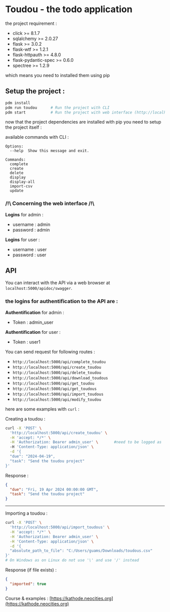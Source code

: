 # Toudou - the todo application

the project requirement :
* click >= 8.1.7
* sqlalchemy >= 2.0.27
* flask >= 3.0.2
* flask-wtf >= 1.2.1
* flask-httpauth >= 4.8.0
* flask-pydantic-spec >= 0.6.0
* spectree >= 1.2.9

which means you need to installed them using pip

## Setup the project :
```bash
pdm install 
pdm run toudou      # Run the project with CLI 
pdm start           # Run the project with web interface (http://localhost:5000)
```

now that the project dependencies are installed with pip you need to setup the project itself :

available commands with CLI :
```
Options:
  --help  Show this message and exit.

Commands:
  complete
  create
  delete
  display
  display-all
  import-csv
  update
```

### /!\ Concerning the web interface /!\
**Logins** for admin :
* username : admin
* password : admin

**Logins** for user :
* username : user
* password : user

## API

You can interact with the API via a web browser at `localhost:5000/apidoc/swagger`.

### the logins for authentification to the API are :
**Authentification** for admin :
* Token : admin_user

**Authentification** for user :
* Token : user1

You can send request for following routes : 
* `http://localhost:5000/api/complete_toudou`
* `http://localhost:5000/api/create_toudou`
* `http://localhost:5000/api/delete_toudou`
* `http://localhost:5000/api/download_toudous`
* `http://localhost:5000/api/get_toudou`
* `http://localhost:5000/api/get_toudous`
* `http://localhost:5000/api/import_toudous`
* `http://localhost:5000/api/modify_toudou`

here are some examples with `curl` :

Creating a toudou :

```bash
curl -X 'POST' \
  'http://localhost:5000/api/create_toudou' \
  -H 'accept: */*' \
  -H 'Authorization: Bearer admin_user' \       #need to be logged as 'admin_user'
  -H 'Content-Type: application/json' \
  -d '{
  "due": "2024-04-19",
  "task": "Send the toudou project"
}'
```
Response : 
```json
{
  "due": "Fri, 19 Apr 2024 00:00:00 GMT",
  "task": "Send the toudou project"
}
```
***
Importing a toudou : 
```bash
curl -X 'POST' \
  'http://localhost:5000/api/import_toudous' \
  -H 'accept: */*' \
  -H 'Authorization: Bearer admin_user' \
  -H 'Content-Type: application/json' \
  -d '{
  "absolute_path_to_file": "C:/Users/guams/Downloads/toudous.csv"  
}'
# On Windows as on Linux do not use '\' and use '/' instead
```
Response (if file exists) :
```json
{
  "imported": true
}
```
Course & examples : [https://kathode.neocities.org](https://kathode.neocities.org)
